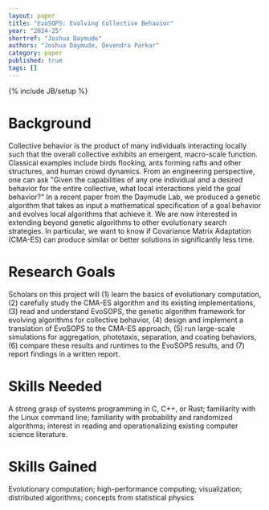 ```yaml
---
layout: paper
title: "EvoSOPS: Evolving Collective Behavior"
year: "2024-25"
shortref: "Joshua Daymude"
authors: "Joshua Daymude, Devendra Parkar"
category: paper
published: true
tags: []
---
```

{% include JB/setup %}

# Background

Collective behavior is the product of many individuals interacting locally such that the overall collective exhibits an emergent, macro-scale function.
Classical examples include birds flocking, ants forming rafts and other structures, and human crowd dynamics.
From an engineering perspective, one can ask "Given the capabilities of any one individual and a desired behavior for the entire collective, what local interactions yield the goal behavior?"
In a recent paper from the Daymude Lab, we produced a genetic algorithm that takes as input a mathematical specification of a goal behavior and evolves local algorithms that achieve it.
We are now interested in extending beyond genetic algorithms to other evolutionary search strategies.
In particular, we want to know if Covariance Matrix Adaptation (CMA-ES) can produce similar or better solutions in significantly less time.

# Research Goals

Scholars on this project will (1) learn the basics of evolutionary computation, (2) carefully study the CMA-ES algorithm and its existing implementations, (3) read and understand EvoSOPS, the genetic algorithm framework for evolving algorithms for collective behavior, (4) design and implement a translation of EvoSOPS to the CMA-ES approach, (5) run large-scale simulations for aggregation, phototaxis, separation, and coating behaviors, (6) compare these results and runtimes to the EvoSOPS results, and (7) report findings in a written report.

# Skills Needed

A strong grasp of systems programming in C, C++, or Rust; familiarity with the Linux command line; familiarity with probability and randomized algorithms; interest in reading and operationalizing existing computer science literature.

# Skills Gained

Evolutionary computation; high-performance computing; visualization; distributed algorithms; concepts from statistical physics
